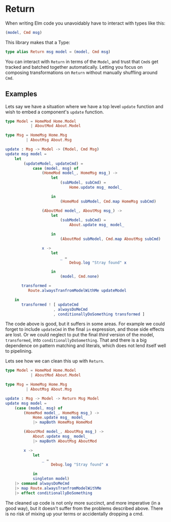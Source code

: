 # Return

When writing Elm code you unavoidably have to interact with types like this:

```elm
(model, Cmd msg)
```

This library makes that a Type:

```elm
type alias Return msg model = (model, Cmd msg)
```

You can interact with `Return` in terms of the `Model`, and trust that `Cmd`s
get tracked and batched together automatically. Letting you focus on composing
transformations on `Return` without manually shuffling around `Cmd`.


## Examples

Lets say we have a situation where we have a top level `update` function
and wish to embed a component's `update` function.

```elm
type Model = HomeMod Home.Model
           | AboutMod About.Model

type Msg = HomeMsg Home.Msg
         | AboutMsg About.Msg

update : Msg -> Model -> (Model, Cmd Msg)
update msg model =
    let
        (updateModel, updateCmd) =
            case (model, msg) of
                (HomeMod model_, HomeMsg msg_) ->
                    let
                        (subModel, subCmd) =
                            Home.update msg_ model_

                    in
                        (HomeMod subModel, Cmd.map HomeMsg subCmd)

                (AboutMod model_, AboutMsg msg_) ->
                    let
                        (subModel, subCmd) =
                            About.update msg_ model_

                    in
                        (AboutMod subModel, Cmd.map AboutMsg subCmd)

                x ->
                    let
                        _ =
                            Debug.log "Stray found" x

                    in
                        (model, Cmd.none)

       transformed =
          Route.alwaysTranfromModelWithMe updateModel

    in
       transformed ! [ updateCmd
                     , alwaysDoMeCmd
                     , conditionallyDoSomething transformed ]
```

The code above is good, but it suffers in some areas. For example
we could forget to include `updateCmd` in the final `in` expression,
and those side effects are lost. Or we could neglect to put the
final *third* version of the model, `transformed`, into `conditionallyDoSomething`.
That and there is a big dependence on pattern matching and literals,
which does not lend itself well to pipelining.

Lets see how we can clean this up with `Return`.

```elm
type Model = HomeMod Home.Model
           | AboutMod About.Model

type Msg = HomeMsg Home.Msg
         | AboutMsg About.Msg

update : Msg -> Model -> Return Msg Model
update msg model =
    (case (model, msg) of
        (HomeMod model_, HomeMsg msg_) ->
            Home.update msg_ model_
            |> mapBoth HomeMsg HomeMod

        (AboutMod model_, AboutMsg msg_) ->
            About.update msg_ model_
            |> mapBoth AboutMsg AboutMod

        x ->
            let
                _ =
                    Debug.log "Stray found" x

            in
            singleton model)            
    |> command alwaysDoMeCmd
    |> map Route.alwaysTranfromModelWithMe
    |> effect conditionallyDoSomething
```

The cleaned up code is not only more succinct, and more imperative (in a good way),
but it doesn't suffer from the problems described above. There is no risk of mixing up
your terms or accidentally dropping a cmd.
